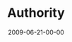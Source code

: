 ---
layout: message
category: message
series: "Roadmap For A Revolution"
title: "Authority"
date: 2009-06-21-00-00
message_id: 568
audio: "http://s3.amazonaws.com/crossroads-media/messages/audio/Roadmap5.mp3"
audio-duration: "34:47"
notes-description: ""
notes: "http://s3.amazonaws.com/crossroads-media/documents/SN_06_13-14_09.pdf"
notes-title: "Authority (study notes)"
description: "Alli Patterson discusses why authority is a critical part of a revolution."
video: "http://s3.amazonaws.com/crossroads-media/messages/video/Roadmap5.mp4"
video-duration: "34:47"
video-image: "http://s3.amazonaws.com/crossroads-media/images/Roadmap5-still.jpg"
program: "http://s3.amazonaws.com/crossroads-media/documents/0613_14Program.pdf"
tag: 
 - authority
 - alli
 - kingdom
 - revolution
 - holy-spirit
 - roadmap
explicit: false
---